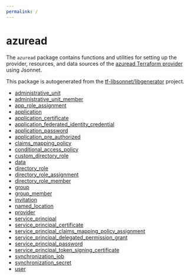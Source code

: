 ```yaml
---
permalink: /
---
```


# azuread

The `azuread` package contains functions and utilities for setting up the provider, resources, and data
sources of the [azuread Terraform provider](TODO) using Jsonnet.

This package is autogenerated from the [tf-libsonnet/libgenerator](https://github.com/tf-libsonnet/libgenerator)
project.


* [administrative_unit](administrative_unit.md)
* [administrative_unit_member](administrative_unit_member.md)
* [app_role_assignment](app_role_assignment.md)
* [application](application.md)
* [application_certificate](application_certificate.md)
* [application_federated_identity_credential](application_federated_identity_credential.md)
* [application_password](application_password.md)
* [application_pre_authorized](application_pre_authorized.md)
* [claims_mapping_policy](claims_mapping_policy.md)
* [conditional_access_policy](conditional_access_policy.md)
* [custom_directory_role](custom_directory_role.md)
* [data](data/index.md)
* [directory_role](directory_role.md)
* [directory_role_assignment](directory_role_assignment.md)
* [directory_role_member](directory_role_member.md)
* [group](group.md)
* [group_member](group_member.md)
* [invitation](invitation.md)
* [named_location](named_location.md)
* [provider](provider.md)
* [service_principal](service_principal.md)
* [service_principal_certificate](service_principal_certificate.md)
* [service_principal_claims_mapping_policy_assignment](service_principal_claims_mapping_policy_assignment.md)
* [service_principal_delegated_permission_grant](service_principal_delegated_permission_grant.md)
* [service_principal_password](service_principal_password.md)
* [service_principal_token_signing_certificate](service_principal_token_signing_certificate.md)
* [synchronization_job](synchronization_job.md)
* [synchronization_secret](synchronization_secret.md)
* [user](user.md)